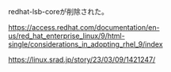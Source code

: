 

redhat-lsb-coreが削除された。

https://access.redhat.com/documentation/en-us/red_hat_enterprise_linux/9/html-single/considerations_in_adopting_rhel_9/index

https://linux.srad.jp/story/23/03/09/1421247/